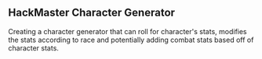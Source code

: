 
## HackMaster Character Generator

Creating a character generator that can roll for character's stats, modifies the stats according to race and potentially adding combat stats based off of character stats.